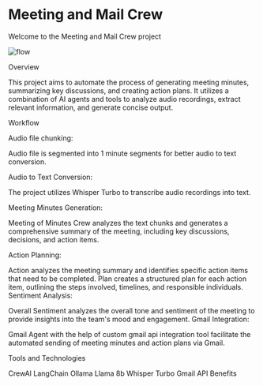 # **Meeting and Mail Crew**

Welcome to the Meeting and Mail Crew project


![flow](https://github.com/user-attachments/assets/8590f66d-a190-4fb0-b44b-8b3b206480c2)


Overview

This project aims to automate the process of generating meeting minutes, summarizing key discussions, and creating action plans. It utilizes a combination of AI agents and tools to analyze audio recordings, extract relevant information, and generate concise output.

Workflow

Audio file chunking:

Audio file is segmented into 1 minute segments for better audio to text conversion.

Audio to Text Conversion:

The project utilizes Whisper Turbo to transcribe audio recordings into text.

Meeting Minutes Generation:

Meeting of Minutes Crew analyzes the text chunks and generates a comprehensive summary of the meeting, including key discussions, decisions, and action items.

Action Planning:

Action analyzes the meeting summary and identifies specific action items that need to be completed.
Plan creates a structured plan for each action item, outlining the steps involved, timelines, and responsible individuals.
Sentiment Analysis:

Overall Sentiment analyzes the overall tone and sentiment of the meeting to provide insights into the team's mood and engagement.
Gmail Integration:

Gmail Agent  with the help of custom gmail api integration tool facilitate the automated sending of meeting minutes and action plans via Gmail.

Tools and Technologies

CrewAI
LangChain
Ollama
Llama 8b
Whisper Turbo
Gmail API
Benefits
